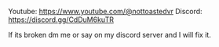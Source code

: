 Youtube: https://www.youtube.com/@nottoastedvr
Discord: https://discord.gg/CdDuM6kuTR

If its broken dm me or say on my discord server and I will fix it.
